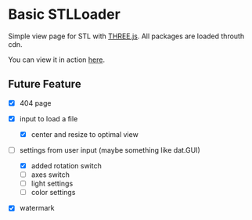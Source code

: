 # Basic STLLoader

Simple view page for STL with [THREE.js](https://threejs.org). All packages are loaded throuth cdn.

You can view it in action [here](https://fabulous-choux-fe6fcb.netlify.app).

  
## Future Feature

- [x] 404 page

- [x] input to load a file
  - [x] center and resize to optimal view

- [ ] settings from user input (maybe something like dat.GUI)
  - [x] added rotation switch
  - [ ] axes switch
  - [ ] light settings
  - [ ] color settings

- [x] watermark